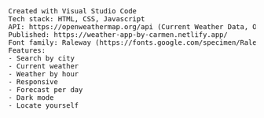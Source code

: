<pre>
Created with Visual Studio Code
Tech stack: HTML, CSS, Javascript
API: https://openweathermap.org/api (Current Weather Data, One Call API)
Published: https://weather-app-by-carmen.netlify.app/
Font family: Raleway (https://fonts.google.com/specimen/Raleway)
Features:
- Search by city
- Current weather
- Weather by hour
- Responsive
- Forecast per day
- Dark mode
- Locate yourself
</pre>
